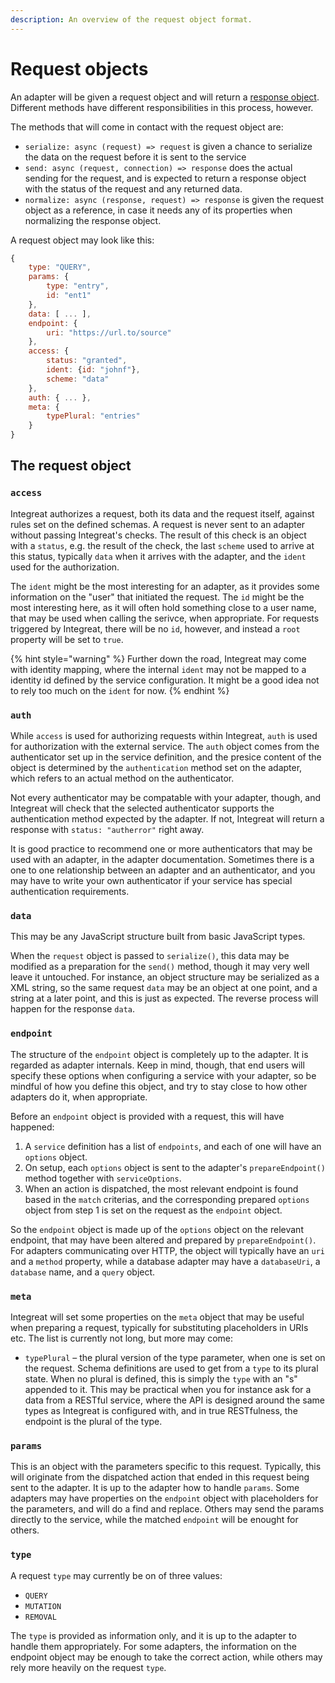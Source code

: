 ```yaml
---
description: An overview of the request object format.
---
```


# Request objects

An adapter will be given a request object and will return a [response object](response-objects.md). Different methods have different responsibilities in this process, however.

The methods that will come in contact with the request object are:

* `serialize: async (request) => request` is given a chance to serialize the data on the request before it is sent to the service
* `send: async (request, connection) => response` does the actual sending for the request, and is expected to return a response object with the status of the request and any returned data.
* `normalize: async (response, request) => response` is given the request object as a reference, in case it needs any of its properties when normalizing the response object.

A request object may look like this:

```javascript
{
    type: "QUERY",
    params: {
        type: "entry",
        id: "ent1"
    },
    data: [ ... ],
    endpoint: {
        uri: "https://url.to/source"
    },
    access: {
        status: "granted",
        ident: {id: "johnf"},
        scheme: "data"
    },
    auth: { ... },
    meta: {
        typePlural: "entries"
    }
}
```

## The request object

### `access`

Integreat authorizes a request, both its data and the request itself, against rules set on the defined schemas. A request is never sent to an adapter without passing Integreat's checks. The result of this check is an object with a `status`, e.g. the result of the check, the last `scheme` used to arrive at this status, typically `data` when it arrives with the adapter, and the `ident` used for the authorization.

The `ident` might be the most interesting for an adapter, as it provides some information on the "user" that initiated the request. The `id` might be the most interesting here, as it will often hold something close to a user name, that may be used when calling the serivce, when appropriate. For requests triggered by Integreat, there will be no `id`, however, and instead a `root` property will be set to `true`.

{% hint style="warning" %}
Further down the road, Integreat may come with identity mapping, where the internal `ident` may not be mapped to a identity id defined by the service configuration. It might be a good idea not to rely too much on the `ident` for now.
{% endhint %}

### `auth`

While `access` is used for authorizing requests within Integreat, `auth` is used for authorization with the external service. The `auth` object comes from the authenticator set up in the service definition, and the presice content of the object is determined by the `authentication` method set on the adapter, which refers to an actual method on the authenticator.

Not every authenticator may be compatable with your adapter, though, and Integreat will check that the selected authenticator supports the authentication method expected by the adapter. If not, Integreat will return a response with `status: "autherror"` right away.

It is good practice to recommend one or more authenticators that may be used with an adapter, in the adapter documentation. Sometimes there is a one to one relationship between an adapter and an authenticator, and you may have to write your own authenticator if your service has special authentication requirements.

### `data`

This may be any JavaScript structure built from basic JavaScript types.

When the `request` object is passed to `serialize()`, this data may be modified as a preparation for the `send()` method, though it may very well leave it untouched. For instance, an object structure may be serialized as a XML string, so the same request `data` may be an object at one point, and a string at a later point, and this is just as expected. The reverse process will happen for the response `data`.

### `endpoint`

The structure of the `endpoint` object is completely up to the adapter. It is regarded as adapter internals. Keep in mind, though, that end users will specify these options when configuring a service with your adapter, so be mindful of how you define this object, and try to stay close to how other adapters do it, when appropriate.

Before an `endpoint` object is provided with a request, this will have happened:

1. A `service` definition has a list of `endpoints`, and each of one will have an `options` object.
2.  On setup, each `options` object is sent to the adapter's `prepareEndpoint()` method together with `serviceOptions`.
3. When an action is dispatched, the most relevant endpoint is found based in the `match` criterias, and the corresponding prepared `options` object from step 1 is set on the request as the `endpoint` object.

So the `endpoint` object is made up of the `options` object on the relevant endpoint, that may have been altered and prepared by `prepareEndpoint()`. For adapters communicating over HTTP, the object will typically have an `uri` and a `method` property, while a database adapter may have a `databaseUri`, a `database` name, and a `query` object.

### `meta`

Integreat will set some properties on the `meta` object that may be useful when preparing a request, typically for substituting placeholders in URIs etc. The list is currently not long, but more may come:

* `typePlural` – the plural version of the type parameter, when one is set on the request. Schema definitions are used to get from a `type` to its plural state. When no plural is defined, this is simply the `type` with an "s" appended to it. This may be practical when you for instance ask for a data from a RESTful service, where the API is designed around the same types as Integreat is configured with, and in true RESTfulness, the endpoint is the plural of the type.

### `params`

This is an object with the parameters specific to this request. Typically, this will originate from the dispatched action that ended in this request being sent to the adapter. It is up to the adapter how to handle `params`. Some adapters may have properties on the `endpoint` object with placeholders for the parameters, and will do a find and replace. Others may send the params directly to the service, while the matched `endpoint` will be enought for others.

### `type`

A request `type` may currently be on of three values:

* `QUERY`
* `MUTATION`
* `REMOVAL`

The `type` is provided as information only, and it is up to the adapter to handle them appropriately. For some adapters, the information on the endpoint object may be enough to take the correct action, while others may rely more heavily on the request `type`.



